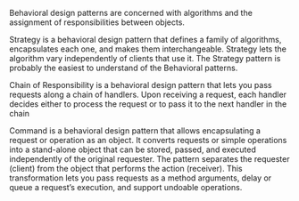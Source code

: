 Behavioral design patterns are concerned with algorithms and the assignment of responsibilities between objects.

Strategy is a behavioral design pattern that defines a family of algorithms, encapsulates each one, and makes them interchangeable. Strategy lets the
algorithm vary independently of clients that use it. The Strategy pattern is probably the easiest to understand of the Behavioral patterns.

Chain of Responsibility is a behavioral design pattern that lets you pass requests along a chain of handlers. Upon receiving a request, each handler
decides either to process the request or to pass it to the next handler in the chain

Command is a behavioral design pattern that allows encapsulating a request or operation as an object. It converts requests or simple operations into a
stand-alone object that can be stored, passed, and executed independently of the original requester. The pattern separates the requester (client) from
the object that performs the action (receiver). This transformation lets you pass requests as a method arguments, delay or queue a request’s execution,
and support undoable operations.

